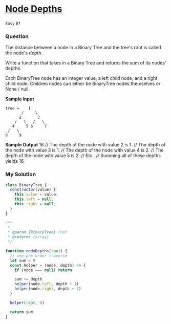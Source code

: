# [Node Depths](https://www.algoexpert.io/questions/node-depths)

`Easy` `BT`

### Question
The distance between a node in a Binary Tree and the tree's root is called the node's depth.

Write a function that takes in a Binary Tree and returns the sum of its nodes' depths.

Each BinaryTree node has an integer value, a left child node, and a right child node. Children nodes can either be BinaryTree nodes themselves or None / null.

**Sample Input**
```
tree =    1
       /     \
      2       3
    /   \   /   \
   4     5 6     7
 /   \
8     9
```

**Sample Output**
16
// The depth of the node with value 2 is 1.
// The depth of the node with value 3 is 1.
// The depth of the node with value 4 is 2.
// The depth of the node with value 5 is 2.
// Etc..
// Summing all of these depths yields 16.

### My Solution
```js
class BinaryTree {
  constructor(value) {
    this.value = value;
    this.left = null;
    this.right = null;
  }
}

/**
 * 
 * @param {BinaryTree} root 
 * @returns {array}
 */

function nodeDepths(root) {
  // use pre order traverse
  let sum = 0
  const helper = (node, depth) => {
    if (node === null) return

    sum += depth
    helper(node.left, depth + 1)
    helper(node.right, depth + 1)
  }

  helper(root, 0)

  return sum
}
```
